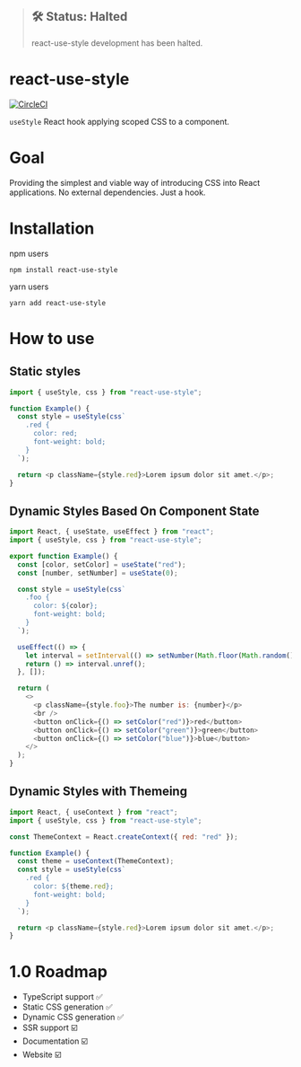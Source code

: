 > ## 🛠 Status: Halted
>
> react-use-style development has been halted.
>
> 


# react-use-style

[![CircleCI](https://circleci.com/gh/pietmichal/react-use-style/tree/master.svg?style=svg)](https://circleci.com/gh/pietmichal/react-use-style/tree/master)

`useStyle` React hook applying scoped CSS to a component.

# Goal

Providing the simplest and viable way of introducing CSS into React applications. No external dependencies. Just a hook.

# Installation

npm users

```
npm install react-use-style
```

yarn users

```
yarn add react-use-style
```

# How to use

## Static styles

```javascript
import { useStyle, css } from "react-use-style";

function Example() {
  const style = useStyle(css`
    .red {
      color: red;
      font-weight: bold;
    }
  `);

  return <p className={style.red}>Lorem ipsum dolor sit amet.</p>;
}
```

## Dynamic Styles Based On Component State

```javascript
import React, { useState, useEffect } from "react";
import { useStyle, css } from "react-use-style";

export function Example() {
  const [color, setColor] = useState("red");
  const [number, setNumber] = useState(0);

  const style = useStyle(css`
    .foo {
      color: ${color};
      font-weight: bold;
    }
  `);

  useEffect(() => {
    let interval = setInterval(() => setNumber(Math.floor(Math.random() * 1000)), 1000);
    return () => interval.unref();
  }, []);

  return (
    <>
      <p className={style.foo}>The number is: {number}</p>
      <br />
      <button onClick={() => setColor("red")}>red</button>
      <button onClick={() => setColor("green")}>green</button>
      <button onClick={() => setColor("blue")}>blue</button>
    </>
  );
}
```


## Dynamic Styles with Themeing

```javascript
import React, { useContext } from "react";
import { useStyle, css } from "react-use-style";

const ThemeContext = React.createContext({ red: "red" });

function Example() {
  const theme = useContext(ThemeContext);
  const style = useStyle(css`
    .red {
      color: ${theme.red};
      font-weight: bold;
    }
  `);

  return <p className={style.red}>Lorem ipsum dolor sit amet.</p>;
}
```

# 1.0 Roadmap

- TypeScript support ✅
- Static CSS generation ✅
- Dynamic CSS generation ✅
- SSR support ☑️
- Documentation ☑️
- Website ☑️
